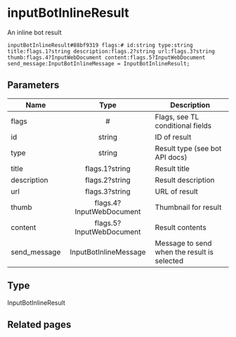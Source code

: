 # inputBotInlineResult
An inline bot result

```
inputBotInlineResult#88bf9319 flags:# id:string type:string title:flags.1?string description:flags.2?string url:flags.3?string thumb:flags.4?InputWebDocument content:flags.5?InputWebDocument send_message:InputBotInlineMessage = InputBotInlineResult;
```

## Parameters
| Name | Type | Description |
| ---- | :----: | ----------- |
| flags | # | Flags, see TL conditional fields |
| id | string | ID of result |
| type | string | Result type (see bot API docs) |
| title | flags.1?string | Result title |
| description | flags.2?string | Result description |
| url | flags.3?string | URL of result |
| thumb | flags.4?InputWebDocument | Thumbnail for result |
| content | flags.5?InputWebDocument | Result contents |
| send_message | InputBotInlineMessage | Message to send when the result is selected |


## Type
InputBotInlineResult

## Related pages
